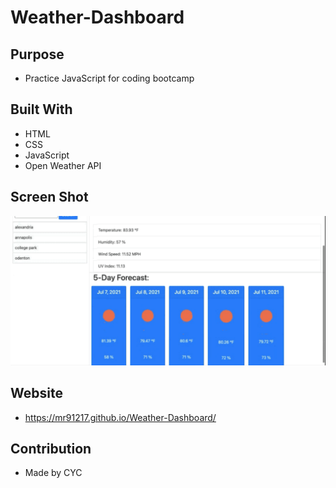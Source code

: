 # Weather-Dashboard

## Purpose
* Practice JavaScript for coding bootcamp

## Built With
* HTML
* CSS
* JavaScript
* Open Weather API

## Screen Shot
![](assets/imgs/gif_1625581733.gif)



## Website
* https://mr91217.github.io/Weather-Dashboard/

## Contribution
* Made by CYC
